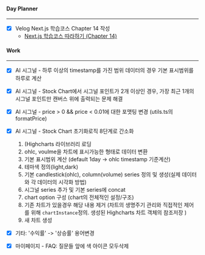 
#### Day Planner
---
- [x] Velog Next.js 학습코스 Chapter 14 작성
	- [Next.js 학습코스 따라하기 (Chapter 14)](https://velog.io/@lee_1124/Next.js-%ED%95%99%EC%8A%B5%EC%BD%94%EC%8A%A4-%EB%94%B0%EB%9D%BC%ED%95%98%EA%B8%B0-Chapter-14)


#### Work
---
- [x] AI 시그널 - 하루 이상의 timestamp를 가진 범위 데이터의 경우 기본 표시범위를 하루로 계산
- [x] AI 시그널 - Stock Chart에서 시그널 포인트가 2개 이상인 경우, 가장 최근 1개의 시그널 포인트만 캔버스 위에 출력되는 문제 해결
- [x] AI 시그널 - price > 0 && price < 0.01에 대한 포맷팅 변경 (utils.ts의 formatPrice)
- [x] AI 시그널 - Stock Chart 초기화로직 8단계로 간소화
	1. (Highcharts 라이브러리 로딩
	2. ohlc, voulme을 차트에 표시가능한 형태로 데이터 변환 
	3. 기본 표시범위 계산 (default 1day -> ohlc timestamp 기준계산)
	4. 테마색 정의(light,dark)
	5. 기본 candlestick(ohlc), column(volume) series 정의 및 생성(실제 데이터와 각 데이터의 시각화 방법)
	6. 시그널 series 추가 및 기본 series에 concat
	7. chart option 구성 (chart의 전체적인 설정/구조)
	8. 기존 차트가 있을경우 해당 내용 제거 (차트의 생명주기 관리와 직접적인 제어를 위해 `chartInstance`정의. 생성된 Highcharts 차트 객체의 참조저장 )
	9. 새 차트 생성

- [x] 기타: '수익률' -> '상승률' 용어변경
- [x] 마이페이지 - FAQ: 질문들 앞에 색 아이콘 모두삭제


